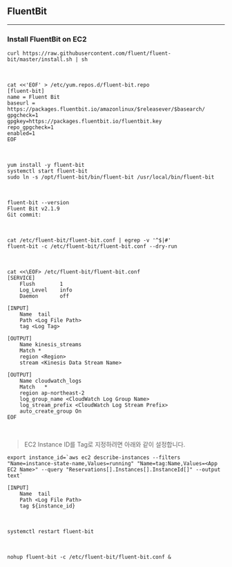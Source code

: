 ## FluentBit
---
### Install FluentBit on EC2
```shell
curl https://raw.githubusercontent.com/fluent/fluent-bit/master/install.sh | sh
```

<br>

```shell
cat <<'EOF' > /etc/yum.repos.d/fluent-bit.repo
[fluent-bit]
name = Fluent Bit
baseurl = https://packages.fluentbit.io/amazonlinux/$releasever/$basearch/
gpgcheck=1
gpgkey=https://packages.fluentbit.io/fluentbit.key
repo_gpgcheck=1
enabled=1
EOF
```

<br>

```shell
yum install -y fluent-bit
systemctl start fluent-bit
sudo ln -s /opt/fluent-bit/bin/fluent-bit /usr/local/bin/fluent-bit
```

<br>

```shell
fluent-bit --version
Fluent Bit v2.1.9
Git commit:
```

<br>

```shell
cat /etc/fluent-bit/fluent-bit.conf | egrep -v '^$|#'
fluent-bit -c /etc/fluent-bit/fluent-bit.conf --dry-run
```

<br>

```shell
cat <<\EOF> /etc/fluent-bit/fluent-bit.conf
[SERVICE]
    Flush        1
    Log_Level    info
    Daemon       off

[INPUT]
    Name  tail
    Path <Log File Path>
    tag <Log Tag>

[OUTPUT]
    Name kinesis_streams
    Match *
    region <Region>
    stream <Kinesis Data Stream Name>

[OUTPUT]
    Name cloudwatch_logs
    Match   *
    region ap-northeast-2
    log_group_name <CloudWatch Log Group Name>
    log_stream_prefix <CloudWatch Log Stream Prefix>
    auto_create_group On
EOF
```

<br>

> EC2 Instance ID를 Tag로 지정하려면 아래와 같이 설정합니다. <br>
```shell
export instance_id=`aws ec2 describe-instances --filters "Name=instance-state-name,Values=running" "Name=tag:Name,Values=<App EC2 Name>" --query "Reservations[].Instances[].InstanceId[]" --output text`

[INPUT]
    Name  tail
    Path <Log File Path>
    tag ${instance_id}
```

<br>

```shell
systemctl restart fluent-bit
```

<br>

```shell
nohup fluent-bit -c /etc/fluent-bit/fluent-bit.conf &
```